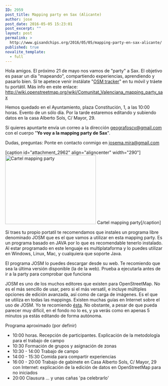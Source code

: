 ```yaml
---
ID: 2959
post_title: Mapping party en Sax (Alicante)
author: jose
post_date: 2016-05-05 15:23:01
post_excerpt: ""
layout: post
permalink: >
  http://www.gisandchips.org/2016/05/05/mapping-party-en-sax-alicante/
published: true
novalite_template:
  - full
---
```

Hola amigos. El próximo 21 de mayo nos vamos de "party" a Sax. El objetivo es pasar un día "mapeando", compartiendo experiencias, aprendiendo y pasarlo bien. Sí te apetece venir instálate "<a href="https://play.google.com/store/apps/details?id=me.guillaumin.android.osmtracker&amp;hl=es">OSM tracker</a>" en tu móvil y tráete tu portátil. Más info en este enlace:
<a href="http://wiki.openstreetmap.org/wiki/Comunitat_Valenciana_mapping_party_sax">http://wiki.openstreetmap.org/wiki/Comunitat_Valenciana_mapping_party_sax</a>

Hemos quedado en el Ayuntamiento, plaza Constitución, 1, a las 10:00 horas. Evento de un sólo día. Por la tarde estaremos editando y subiendo datos en la casa Alberto Sols, C/ Mayor, 29.

Sí quieres apuntarte envía un correo a la dirección <a href="mailto:geografoscv@gmail.com">geografoscv@gmail.com</a> con el cuerpo "<strong>Yo voy a la mapping party de Sax</strong>".

Dudas, preguntas: Ponte en contacto conmigo en <a href="mailto:josema.mira@gmail.com">josema.mira@gmail.com</a>

[caption id="attachment_2962" align="aligncenter" width="290"]<a href="http://www.gisandchips.org/wp-content//CARTEL_a4.png" rel="attachment wp-att-2962"><img class="size-medium wp-image-2962" src="http://www.gisandchips.org/wp-content//CARTEL_a4-290x220.png" alt="Cartel mapping party" width="290" height="220" /></a> Cartel mapping party[/caption]

Sí traes tu propio portatil te recomendamos que instales un programa libre denominado JOSM que es el que vamos a utilizar en esta mapping party. Es un programa basado en JAVA por lo que es recomendable tenerlo instalado. Al estar programado en este lenguaje es multiplataforma y lo puedes utilizar en Windows, Linux, Mac, y cualquiera que soporte Java.

El programa JOSM lo puedes descargar desde su web. Te recomiendo que sea la última versión disponible (la de la web). Prueba a ejecutarla antes de ir a la party para comprobar que funciona

JOSM es uno de los muchos editores que existen para OpenStreetMap. No es el más sencillo de usar, pero si el más versatil, e incluye múltiples opciones de edición avanzada, así como de carga de imágenes. Es el que se utiliza en todas las mappings. Existen muchas guías en Internet sobre el uso de JOSM. Yo te recomiendo <a href="http://learnosm.org/es/josm/editing-with-josm/">ésta</a>. No obstante, a pesar de que pueda parecer muy difícil, en el fondo no lo es, y ya verás como en apenas 5 minutos ya estás editando de forma autónoma.

Programa aproximado (por definir)
<ul>
	<li>10:00 horas. Recepción de participantes. Explicación de la metodología para el trabajo de campo</li>
	<li>10:30 Formación de grupos y asignación de zonas</li>
	<li>10:30 - 14:00 Trabajo de campo</li>
	<li>14:00 - 15:30 Comida para compartir experiencias</li>
	<li>16:00 - 20:00 Trabajo de gabinete en Casa Alberto Sols, C/ Mayor, 29 con Internet: explicación de la edición de datos en OpenStreetMap para no iniciados</li>
	<li>20:00 Clausura ... y unas cañas 'pa celebrarlo'</li>
</ul>